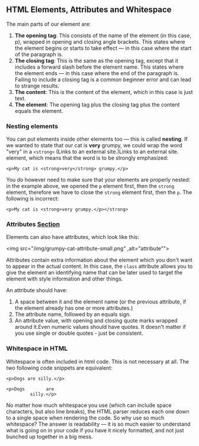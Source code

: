 ## HTML Elements, Attributes and Whitespace

The main parts of our element are:

1. **The opening tag**: This consists of the name of the element (in this case, p), wrapped in opening and closing angle brackets. This states where the element begins or starts to take effect — in this case where the start of the paragraph is.
1. **The closing tag**: This is the same as the opening tag, except that it includes a forward slash before the element name. This states where the element ends — in this case where the end of the paragraph is. Failing to include a closing tag is a common beginner error and can lead to strange results.
1. **The content**: This is the content of the element, which in this case is just text.
1. **The element**: The opening tag plus the closing tag plus the content equals the element.

### Nesting elements
You can put elements inside other elements too — this is called **nesting**. If we wanted to state that our cat is **very** grumpy, we could wrap the word "very" in a `<strong>` (Links to an external site.)Links to an external site. element, which means that the word is to be strongly emphasized:

```
<p>My cat is <strong>very</strong> grumpy.</p>
```

You do however need to make sure that your elements are properly nested: in the example above, we opened the `p` element first, then the `strong` element, therefore we have to close the `strong` element first, then the `p`. The following is incorrect:

```
<p>My cat is <strong>very grumpy.</p></strong>
```

### Attributes [Section](https://developer.mozilla.org/en-US/docs/Learn/HTML/Introduction_to_HTML/Getting_started#Attributes)
Elements can also have attributes, which look like this:

<img src="/img/grumpy-cat-attribute-small.png" ,alt="attribute"">

Attributes contain extra information about the element which you don't want to appear in the actual content. In this case, the `class` attribute allows you to give the element an identifying name that can be later used to target the element with style information and other things.

An attribute should have:

1. A space between it and the element name (or the previous attribute, if the element already has one or more attributes.)
1. The attribute name, followed by an equals sign.
1. An attribute value, with opening and closing quote marks wrapped around it.Even numeric values should have quotes. It doesn't matter if you use single or double quotes - just be consistent.

### Whitespace in HTML
Whitespace is often included in html code. This is not necessary at all. The two following code snippets are equivalent:

```
<p>Dogs are silly.</p>

<p>Dogs        are
         silly.</p>
```
No matter how much whitespace you use (which can include space characters, but also line breaks), the HTML parser reduces each one down to a single space when rendering the code. So why use so much whitespace? The answer is readability — it is so much easier to understand what is going on in your code if you have it nicely formatted, and not just bunched up together in a big mess. 